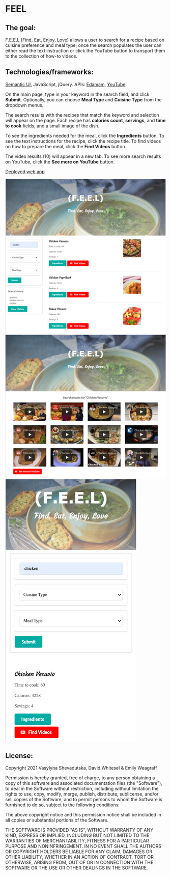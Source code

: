 # FEEL

## The goal:

F.E.E.L (Find, Eat, Enjoy, Love) allows a user to search for a recipe based on cuisine preference and meal type; once the search populates the user can either read the text instruction or click the YouTube button to transport them to the collection of how-to videos.

## Technologies/frameworks: 
[Semantic UI](https://semantic-ui.com/), JavaScript, jQuery.
APIs: [Edamam](https://developer.edamam.com/edamam-docs-recipe-api), [YouTube](https://developers.google.com/youtube/v3/docs/search/list).

On the main page, type in your keyword in the search field, and click **Submit**. Optionally, you can choose **Meal Type** and **Cuisine Type** from the dropdown menus.

The search results with the recipes that match the keyword and selection will appear on the page.
Each recipe has **calories count**, **servings**, and **time to cook** fields, and a small image of the dish.

To see the ingredients needed for the meal, click the **Ingredients** button.
To see the text instructions for the recipe, click the recipe title.
To find videos on how to prepare the meal, click the **Find Videos** button.

The video results (10) will appear in a new tab. To see more search results on YouTube, click the **See more on YouTube** button.

[Deployed web app](https://vasylynash.github.io/FEEL/)

![Landing page](assets/images/landingPage.png)
![Video search page](assets/images/videoResults.png)
![Mobile view page](assets/images/mobileView.png)

## License:

Copyright 2021 Vasylyna Shevadutska, David Whitesel & Emily Weagraff

Permission is hereby granted, free of charge, to any person obtaining a copy of this software and associated documentation files (the "Software"), to deal in the Software without restriction, including without limitation the rights to use, copy, modify, merge, publish, distribute, sublicense, and/or sell copies of the Software, and to permit persons to whom the Software is furnished to do so, subject to the following conditions:

The above copyright notice and this permission notice shall be included in all copies or substantial portions of the Software.

THE SOFTWARE IS PROVIDED "AS IS", WITHOUT WARRANTY OF ANY KIND, EXPRESS OR IMPLIED, INCLUDING BUT NOT LIMITED TO THE WARRANTIES OF MERCHANTABILITY, FITNESS FOR A PARTICULAR PURPOSE AND NONINFRINGEMENT. IN NO EVENT SHALL THE AUTHORS OR COPYRIGHT HOLDERS BE LIABLE FOR ANY CLAIM, DAMAGES OR OTHER LIABILITY, WHETHER IN AN ACTION OF CONTRACT, TORT OR OTHERWISE, ARISING FROM, OUT OF OR IN CONNECTION WITH THE SOFTWARE OR THE USE OR OTHER DEALINGS IN THE SOFTWARE.
